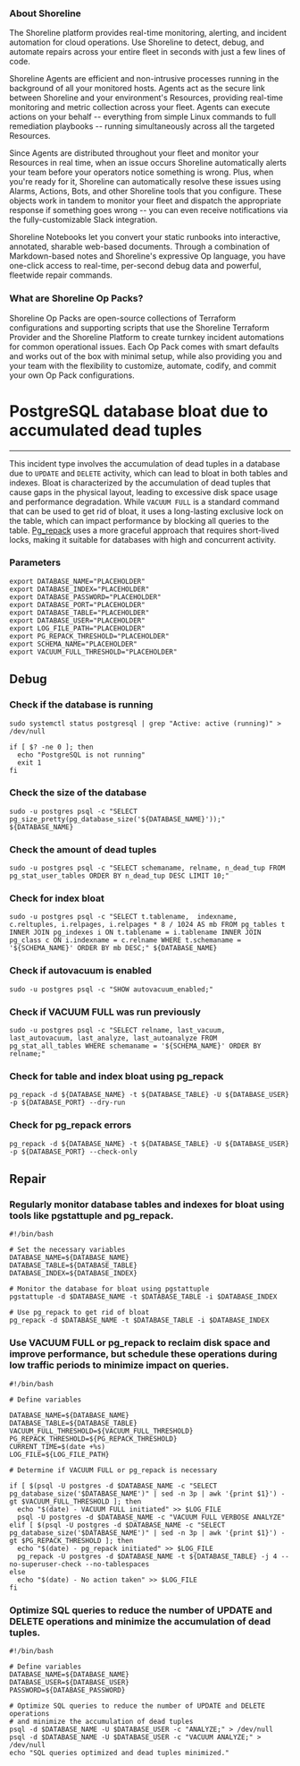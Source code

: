 
### About Shoreline
The Shoreline platform provides real-time monitoring, alerting, and incident automation for cloud operations. Use Shoreline to detect, debug, and automate repairs across your entire fleet in seconds with just a few lines of code.

Shoreline Agents are efficient and non-intrusive processes running in the background of all your monitored hosts. Agents act as the secure link between Shoreline and your environment's Resources, providing real-time monitoring and metric collection across your fleet. Agents can execute actions on your behalf -- everything from simple Linux commands to full remediation playbooks -- running simultaneously across all the targeted Resources.

Since Agents are distributed throughout your fleet and monitor your Resources in real time, when an issue occurs Shoreline automatically alerts your team before your operators notice something is wrong. Plus, when you're ready for it, Shoreline can automatically resolve these issues using Alarms, Actions, Bots, and other Shoreline tools that you configure. These objects work in tandem to monitor your fleet and dispatch the appropriate response if something goes wrong -- you can even receive notifications via the fully-customizable Slack integration.

Shoreline Notebooks let you convert your static runbooks into interactive, annotated, sharable web-based documents. Through a combination of Markdown-based notes and Shoreline's expressive Op language, you have one-click access to real-time, per-second debug data and powerful, fleetwide repair commands.

### What are Shoreline Op Packs?
Shoreline Op Packs are open-source collections of Terraform configurations and supporting scripts that use the Shoreline Terraform Provider and the Shoreline Platform to create turnkey incident automations for common operational issues. Each Op Pack comes with smart defaults and works out of the box with minimal setup, while also providing you and your team with the flexibility to customize, automate, codify, and commit your own Op Pack configurations.

# PostgreSQL database bloat due to accumulated dead tuples

---

This incident type involves the accumulation of dead tuples in a database due to `UPDATE` and `DELETE` activity, which can lead to bloat in both tables and indexes. Bloat is characterized by the accumulation of dead tuples that cause gaps in the physical layout, leading to excessive disk space usage and performance degradation. While `VACUUM FULL` is a standard command that can be used to get rid of bloat, it uses a long-lasting exclusive lock on the table, which can impact performance by blocking all queries to the table. [Pg_repack](https://github.com/reorg/pg_repack) uses a more graceful approach that requires short-lived locks, making it suitable for databases with high and concurrent activity.

### Parameters

```shell
export DATABASE_NAME="PLACEHOLDER"
export DATABASE_INDEX="PLACEHOLDER"
export DATABASE_PASSWORD="PLACEHOLDER"
export DATABASE_PORT="PLACEHOLDER"
export DATABASE_TABLE="PLACEHOLDER"
export DATABASE_USER="PLACEHOLDER"
export LOG_FILE_PATH="PLACEHOLDER"
export PG_REPACK_THRESHOLD="PLACEHOLDER"
export SCHEMA_NAME="PLACEHOLDER"
export VACUUM_FULL_THRESHOLD="PLACEHOLDER"
```

## Debug

### Check if the database is running

```shell
sudo systemctl status postgresql | grep "Active: active (running)" > /dev/null

if [ $? -ne 0 ]; then
  echo "PostgreSQL is not running"
  exit 1
fi
```

### Check the size of the database

```shell
sudo -u postgres psql -c "SELECT pg_size_pretty(pg_database_size('${DATABASE_NAME}'));" ${DATABASE_NAME}
```

### Check the amount of dead tuples

```shell
sudo -u postgres psql -c "SELECT schemaname, relname, n_dead_tup FROM pg_stat_user_tables ORDER BY n_dead_tup DESC LIMIT 10;"
```

### Check for index bloat

```shell
sudo -u postgres psql -c "SELECT t.tablename,  indexname,  c.reltuples, i.relpages, i.relpages * 8 / 1024 AS mb FROM pg_tables t INNER JOIN pg_indexes i ON t.tablename = i.tablename INNER JOIN pg_class c ON i.indexname = c.relname WHERE t.schemaname = '${SCHEMA_NAME}' ORDER BY mb DESC;" ${DATABASE_NAME}
```

### Check if autovacuum is enabled

```shell
sudo -u postgres psql -c "SHOW autovacuum_enabled;"
```

### Check if VACUUM FULL was run previously

```shell
sudo -u postgres psql -c "SELECT relname, last_vacuum, last_autovacuum, last_analyze, last_autoanalyze FROM pg_stat_all_tables WHERE schemaname = '${SCHEMA_NAME}' ORDER BY relname;"
```

### Check for table and index bloat using pg_repack

```shell
pg_repack -d ${DATABASE_NAME} -t ${DATABASE_TABLE} -U ${DATABASE_USER} -p ${DATABASE_PORT} --dry-run
```

### Check for pg_repack errors

```shell
pg_repack -d ${DATABASE_NAME} -t ${DATABASE_TABLE} -U ${DATABASE_USER} -p ${DATABASE_PORT} --check-only
```

## Repair

### Regularly monitor database tables and indexes for bloat using tools like pgstattuple and pg_repack.

```shell
#!/bin/bash

# Set the necessary variables
DATABASE_NAME=${DATABASE_NAME}
DATABASE_TABLE=${DATABASE_TABLE}
DATABASE_INDEX=${DATABASE_INDEX}

# Monitor the database for bloat using pgstattuple
pgstattuple -d $DATABASE_NAME -t $DATABASE_TABLE -i $DATABASE_INDEX

# Use pg_repack to get rid of bloat
pg_repack -d $DATABASE_NAME -t $DATABASE_TABLE -i $DATABASE_INDEX
```

### Use VACUUM FULL or pg_repack to reclaim disk space and improve performance, but schedule these operations during low traffic periods to minimize impact on queries.
```shell
#!/bin/bash

# Define variables

DATABASE_NAME=${DATABASE_NAME}
DATABASE_TABLE=${DATABASE_TABLE}
VACUUM_FULL_THRESHOLD=${VACUUM_FULL_THRESHOLD}
PG_REPACK_THRESHOLD=${PG_REPACK_THRESHOLD}
CURRENT_TIME=$(date +%s)
LOG_FILE=${LOG_FILE_PATH}

# Determine if VACUUM FULL or pg_repack is necessary

if [ $(psql -U postgres -d $DATABASE_NAME -c "SELECT pg_database_size('$DATABASE_NAME')" | sed -n 3p | awk '{print $1}') -gt $VACUUM_FULL_THRESHOLD ]; then
  echo "$(date) - VACUUM FULL initiated" >> $LOG_FILE
  psql -U postgres -d $DATABASE_NAME -c "VACUUM FULL VERBOSE ANALYZE"
elif [ $(psql -U postgres -d $DATABASE_NAME -c "SELECT pg_database_size('$DATABASE_NAME')" | sed -n 3p | awk '{print $1}') -gt $PG_REPACK_THRESHOLD ]; then
  echo "$(date) - pg_repack initiated" >> $LOG_FILE
  pg_repack -U postgres -d $DATABASE_NAME -t ${DATABASE_TABLE} -j 4 --no-superuser-check --no-tablespaces
else
  echo "$(date) - No action taken" >> $LOG_FILE
fi
```

### Optimize SQL queries to reduce the number of UPDATE and DELETE operations and minimize the accumulation of dead tuples.

```shell
#!/bin/bash

# Define variables
DATABASE_NAME=${DATABASE_NAME}
DATABASE_USER=${DATABASE_USER}
PASSWORD=${DATABASE_PASSWORD}

# Optimize SQL queries to reduce the number of UPDATE and DELETE operations
# and minimize the accumulation of dead tuples
psql -d $DATABASE_NAME -U $DATABASE_USER -c "ANALYZE;" > /dev/null
psql -d $DATABASE_NAME -U $DATABASE_USER -c "VACUUM ANALYZE;" > /dev/null
echo "SQL queries optimized and dead tuples minimized."
```
